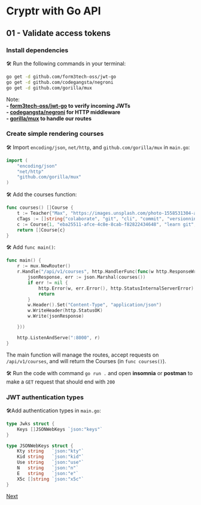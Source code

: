 # Cryptr with Go API

## 01 - Validate access tokens

### Install dependencies

🛠️️ Run the following commands in your terminal:

```bash
go get -d github.com/form3tech-oss/jwt-go
go get -d github.com/codegangsta/negroni
go get -d github.com/gorilla/mux
```

Note:   
__- [form3tech-oss/jwt-go](https://github.com/form3tech-oss/jwt-go) to verify incoming JWTs__  
__- [codegangsta/negroni](https://github.com/urfave/negroni) for HTTP middleware__  
__- [gorilla/mux](https://github.com/gorilla/mux) to handle our routes__  

### Create simple rendering courses

🛠️️ Import `encoding/json`, `net/http`, and `github.com/gorilla/mux` in `main.go`:

```go
import (
	"encoding/json"
	"net/http"
	"github.com/gorilla/mux"
)
```

🛠️️ Add the courses function:

```go
func courses() []Course {
	t := Teacher{"Max", "https://images.unsplash.com/photo-1558531304-a4773b7e3a9c?ixlib=rb-1.2.1&ixid=eyJhcHBfaWQiOjEyMDd9&auto=format&fit=crop&w=634&q=80"}
	cTags := []string{"colaborate", "git", "cli", "commit", "versionning"}
	c := Course{1, "eba25511-afce-4c8e-8cab-f82822434648", "learn git", cTags, "https://carlchenet.com/wp-content/uploads/2019/04/git-logo.png", "Learn how to create, manage, fork, and collaborate on a project. Git stays a major part of all companies projects. Learning git is learning how to make your project better everyday", "5 nov", "1604577600000", t}
	return []Course{c}
}
```

🛠️️ Add `func main()`:

```go
func main() {
	r := mux.NewRouter()
	r.Handle("/api/v1/courses", http.HandlerFunc(func(w http.ResponseWriter, r *http.Request) {
		jsonResponse, err := json.Marshal(courses())
		if err != nil {
			http.Error(w, err.Error(), http.StatusInternalServerError)
			return
		}
		w.Header().Set("Content-Type", "application/json")
		w.WriteHeader(http.StatusOK)
		w.Write(jsonResponse)

	}))

	http.ListenAndServe(":8000", r)
}
```

The main function will manage the routes, accept requests on `/api/v1/courses`, and will return the Courses (in `func courses()`).

🛠️️ Run the code with command `go run .` and open **insomnia** or **postman** to make a `GET` request that should end with `200`

### JWT authentication types

🛠️️Add authentication types in `main.go`:

```go
type Jwks struct {
	Keys []JSONWebKeys `json:"keys"`
}

type JSONWebKeys struct {
	Kty string   `json:"kty"`
	Kid string   `json:"kid"`
	Use string   `json:"use"`
	N   string   `json:"n"`
	E   string   `json:"e"`
	X5c []string `json:"x5c"`
}
```

[Next](https://github.com/cryptr-examples/cryptr-go-api-sample/tree/03-add-your-cryptr-credentials)
